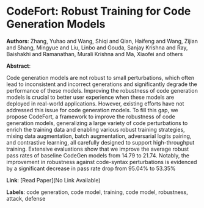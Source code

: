 # CodeFort: Robust Training for Code Generation Models

**Authors**: Zhang, Yuhao and Wang, Shiqi and Qian, Haifeng and Wang, Zijian and Shang, Mingyue and Liu, Linbo and Gouda, Sanjay Krishna and Ray, Baishakhi and Ramanathan, Murali Krishna and Ma, Xiaofei and others

**Abstract**:

Code generation models are not robust to small perturbations, which often lead to inconsistent and incorrect generations and significantly degrade the performance of these models. Improving the robustness of code generation models is crucial to better user experience when these models are deployed in real-world applications. However, existing efforts have not addressed this issue for code generation models. To fill this gap, we propose CodeFort, a framework to improve the robustness of code generation models, generalizing a large variety of code perturbations to enrich the training data and enabling various robust training strategies, mixing data augmentation, batch augmentation, adversarial logits pairing, and contrastive learning, all carefully designed to support high-throughput training. Extensive evaluations show that we improve the average robust pass rates of baseline CodeGen models from 14.79 to 21.74. Notably, the improvement in robustness against code-syntax perturbations is evidenced by a significant decrease in pass rate drop from 95.04% to 53.35%

**Link**: [Read Paper](No Link Available)

**Labels**: code generation, code model, training, code model, robustness, attack, defense

